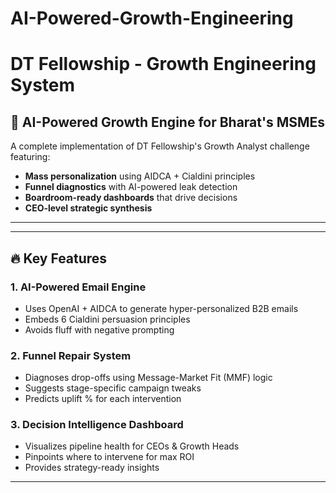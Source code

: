 # AI-Powered-Growth-Engineering

# DT Fellowship - Growth Engineering System

## 🚀 AI-Powered Growth Engine for Bharat's MSMEs

A complete implementation of DT Fellowship's Growth Analyst challenge featuring:
- **Mass personalization** using AIDCA + Cialdini principles
- **Funnel diagnostics** with AI-powered leak detection
- **Boardroom-ready dashboards** that drive decisions
- **CEO-level strategic synthesis**

---


---

## 🔥 Key Features

### 1. **AI-Powered Email Engine**
- Uses OpenAI + AIDCA to generate hyper-personalized B2B emails
- Embeds 6 Cialdini persuasion principles
- Avoids fluff with negative prompting

### 2. **Funnel Repair System**
- Diagnoses drop-offs using Message-Market Fit (MMF) logic
- Suggests stage-specific campaign tweaks
- Predicts uplift % for each intervention

### 3. **Decision Intelligence Dashboard**
- Visualizes pipeline health for CEOs & Growth Heads
- Pinpoints where to intervene for max ROI
- Provides strategy-ready insights

---
